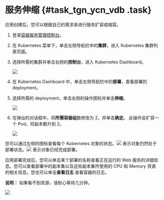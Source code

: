 # 服务伸缩 {#task_tgn_ycn_vdb .task}

应用创建后，您可以根据自己的需求来进行服务扩容或缩容。

1.  登录[容器服务管理控制台](https://cs.console.aliyun.com)。 
2.  在 Kubernetes 菜单下，单击左侧导航栏中的**集群**，进入 Kubernetes 集群列表页面。 
3.  选择所需的集群并单击右侧的**控制台**，进入 Kubernetes Dashboard。 

    ![](http://static-aliyun-doc.oss-cn-hangzhou.aliyuncs.com/assets/img/6901/4480_zh-CN.png)

4.  在 Kubernetes Dashboard 中，单击左侧导航栏中的**部署**，查看部署的 deployment。 
5.  选择所需的 deployment，单击右侧的操作图标并单击**伸缩**。 

    ![](http://static-aliyun-doc.oss-cn-hangzhou.aliyuncs.com/assets/img/6901/4481_zh-CN.png)

6.  在弹出的对话框中，将**所需容器组**数修改为 2，并单击**确定**。 此操作会扩容一个 Pod，将副本数升到 2。

    ![](http://static-aliyun-doc.oss-cn-hangzhou.aliyuncs.com/assets/img/6901/4482_zh-CN.png)


您可以通过左侧的图标查看每个 Kubernetes 对象的状态。![](http://static-aliyun-doc.oss-cn-hangzhou.aliyuncs.com/assets/img/6901/4483_zh-CN.png) 表示对象仍然处于部署状态。![](http://static-aliyun-doc.oss-cn-hangzhou.aliyuncs.com/assets/img/6901/4484_zh-CN.png) 表示对象已经完成部署。

应用部署完成后，您可以单击某个部署的名称查看正在运行的 Web 服务的详细信息。您可以查看部署中的副本集以及这些副本集所使用的 CPU 和 Memory 资源的相关信息。您也可以单击**查看日志** 查看容器的日志。

**说明：** 如果看不到资源，请耐心等待几分钟。

![](http://static-aliyun-doc.oss-cn-hangzhou.aliyuncs.com/assets/img/6901/4485_zh-CN.png)

